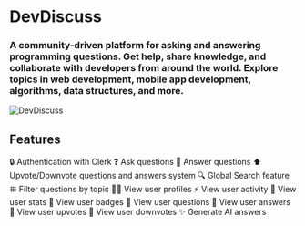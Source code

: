 # DevDiscuss

### A community-driven platform for asking and answering programming questions. Get help, share knowledge, and collaborate with developers from around the world. Explore topics in web development, mobile app development, algorithms, data structures, and more.

![DevDiscuss](https://drive.google.com/file/d/1MRqa8gaaphIh7akg5japus7ebhKlLB8V/view?usp=sharing)

## Features

🔒 Authentication with Clerk
❓ Ask questions
📝 Answer questions
⬆️ Upvote/Downvote questions and answers system
🔍 Global Search feature
𐄳 Filter questions by topic
🫵🏻 View user profiles
⚡️ View user activity
📝 View user stats
📝 View user badges
📝 View user questions
📝 View user answers
📝 View user upvotes
📝 View user downvotes
✨ Generate AI answers
